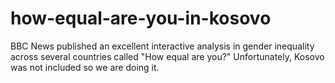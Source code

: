 # how-equal-are-you-in-kosovo
BBC News published an excellent interactive analysis in gender inequality across several countries called "How equal are you?" Unfortunately, Kosovo was not included so we are doing it.
